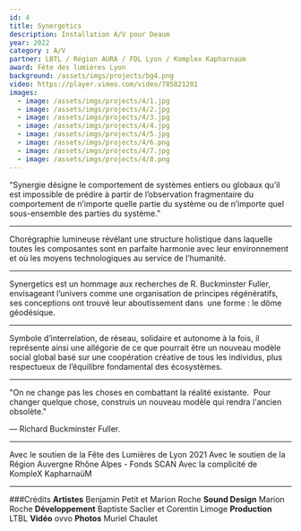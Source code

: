 ```yaml
---
id: 4
title: Synergetics
description: Installation A/V pour Deaum
year: 2022
category : A/V
partner: LBTL / Région AURA / FDL Lyon / Komplex Kapharnaüm
award: Fête des lumières Lyon
background: /assets/imgs/projects/bg4.png
video: https://player.vimeo.com/video/785821201
images:
  - image: /assets/imgs/projects/4/1.jpg
  - image: /assets/imgs/projects/4/2.jpg
  - image: /assets/imgs/projects/4/3.jpg
  - image: /assets/imgs/projects/4/4.jpg
  - image: /assets/imgs/projects/4/5.jpg
  - image: /assets/imgs/projects/4/6.png
  - image: /assets/imgs/projects/4/7.jpg
  - image: /assets/imgs/projects/4/8.png
---
```

“Synergie désigne le comportement de systèmes entiers ou globaux qu’il est impossible de prédire à partir de l’observation fragmentaire du comportement de n’importe quelle partie du système ou de n’importe quel sous-ensemble des parties du système.”

---

Chorégraphie lumineuse révélant une structure holistique dans laquelle toutes les composantes sont en parfaite harmonie avec leur environnement et où les moyens technologiques au service de l’humanité.

---

Synergetics est un hommage aux recherches de R. Buckminster Fuller, envisageant l’univers comme une organisation de principes régénératifs, ses conceptions ont trouvé leur aboutissement dans 
une forme : le dôme géodésique. 

---

Symbole d’interrelation, de réseau, solidaire et autonome à la fois, il représente ainsi une allégorie de ce que pourrait être un nouveau modèle social global basé sur une coopération créative de tous les individus, plus respectueux de l’équilibre fondamental des écosystèmes.

---

"On ne change pas les choses en combattant la réalité existante. 
Pour changer quelque chose, construis un nouveau modèle qui rendra l'ancien obsolète." 

— Richard Buckminster Fuller.

---

Avec le soutien de la Fête des Lumières de Lyon 2021
Avec le soutien de la Région Auvergne Rhône Alpes - Fonds SCAN
Avec la complicité de KompleX KapharnaüM

---

###Crédits
**Artistes** Benjamin Petit et Marion Roche
**Sound Design** Marion Roche
**Développement** Baptiste Saclier et Corentin Limoge
**Production** LTBL
**Vidéo** ovvo
**Photos** Muriel Chaulet
